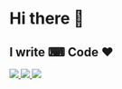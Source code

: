 # Hi there 👋

## I write ⌨ Code ♥

<a href="https://www.stopstalk.com/user/profile/dhiraj_01" title="Coding" target="__blank">
    <img src="https://img.icons8.com/ios/50/000000/code.png"/>
</a>


<a href="https://www.instagram.com/dhiraj_1_11/" title="Instagram" target="__blank">
    <img src="https://img.icons8.com/cute-clipart/64/000000/instagram-new.png"/>
</a>


<a href="https://www.linkedin.com/in/dhiraj-govindvira/" title="Linkedln" target="__blank">
    <img src="https://img.icons8.com/cute-clipart/64/000000/linkedin.png"/>
</a>


<!--
**Dhiraj-01/Dhiraj-01** is a ✨ _special_ ✨ repository because its `README.md` (this file) appears on your GitHub profile.

Here are some ideas to get you started:

- 🔭 I’m currently working on ...
- 🌱 I’m currently learning ...
- 👯 I’m looking to collaborate on ...
- 🤔 I’m looking for help with ...
- 💬 Ask me about ...
- 📫 How to reach me: ...
- 😄 Pronouns: ...
- ⚡ Fun fact: ...
-->
